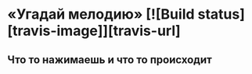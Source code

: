 # «Угадай мелодию» [![Build status][travis-image]][travis-url]

## Что то нажимаешь и что то происходит
